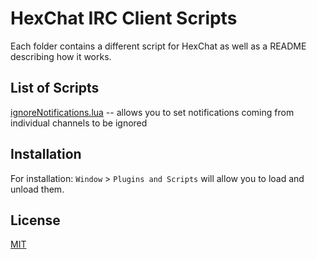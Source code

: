 # HexChat IRC Client Scripts

Each folder contains a different script for HexChat as well as a README describing how it works.

## List of Scripts
[ignoreNotifications.lua](./ignoreNotifications/) -- allows you to set notifications coming from individual channels to be ignored


## Installation 

For installation: `Window` > `Plugins and Scripts` will allow you to load and unload them. 

## License

[MIT](./LICENSE)
